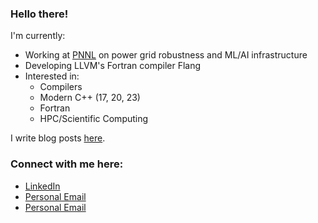 ### Hello there!

I'm currently:

- Working at [PNNL](https://www.pnnl.gov/) on power grid robustness and ML/AI infrastructure
- Developing LLVM's Fortran compiler Flang
- Interested in:
  - Compilers
  - Modern C++ (17, 20, 23)
  - Fortran
  - HPC/Scientific Computing

I write blog posts [here](https://ashermancinelli.github.io/).

### Connect with me here:

- [LinkedIn](https://www.linkedin.com/in/asher-mancinelli-bb4a56144/)
- [Personal Email](mailto:ashermancinelli@gmail.com)
- [Personal Email](mailto:asher.mancinelli@pnnl.gov)
